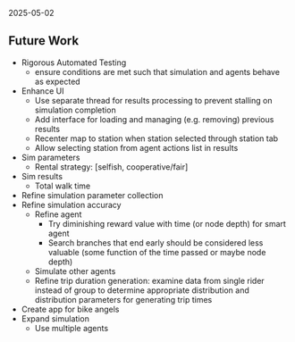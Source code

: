 2025-05-02


## Future Work
- Rigorous Automated Testing
  - ensure conditions are met such that simulation and agents behave as expected
- Enhance UI
  - Use separate thread for results processing to prevent stalling on simulation completion
  - Add interface for loading and managing (e.g. removing) previous results
  - Recenter map to station when station selected through station tab
  - Allow selecting station from agent actions list in results
- Sim parameters
  - Rental strategy: [selfish, cooperative/fair]
- Sim results
  - Total walk time
- Refine simulation parameter collection
- Refine simulation accuracy
  - Refine agent
    - Try diminishing reward value with time (or node depth) for smart agent
    - Search branches that end early should be considered less valuable (some function of the time passed or maybe node depth)
  - Simulate other agents
  - Refine trip duration generation: examine data from single rider instead of group to determine appropriate distribution and distribution parameters for generating trip times
- Create app for bike angels
- Expand simulation
  - Use multiple agents